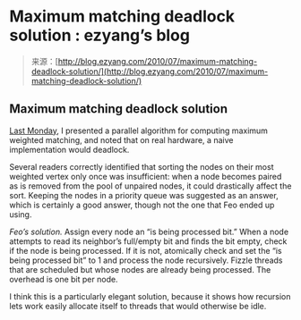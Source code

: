 <!--yml
category: 未分类
date: 2024-07-01 18:18:14
-->

# Maximum matching deadlock solution : ezyang’s blog

> 来源：[http://blog.ezyang.com/2010/07/maximum-matching-deadlock-solution/](http://blog.ezyang.com/2010/07/maximum-matching-deadlock-solution/)

## Maximum matching deadlock solution

[Last Monday](http://blog.ezyang.com/2010/07/graphs-not-grids/), I presented a parallel algorithm for computing maximum weighted matching, and noted that on real hardware, a naive implementation would deadlock.

Several readers correctly identified that sorting the nodes on their most weighted vertex only once was insufficient: when a node becomes paired as is removed from the pool of unpaired nodes, it could drastically affect the sort. Keeping the nodes in a priority queue was suggested as an answer, which is certainly a good answer, though not the one that Feo ended up using.

*Feo’s solution.* Assign every node an “is being processed bit.” When a node attempts to read its neighbor’s full/empty bit and finds the bit empty, check if the node is being processed. If it is not, atomically check and set the “is being processed bit” to 1 and process the node recursively. Fizzle threads that are scheduled but whose nodes are already being processed. The overhead is one bit per node.

I think this is a particularly elegant solution, because it shows how recursion lets work easily allocate itself to threads that would otherwise be idle.